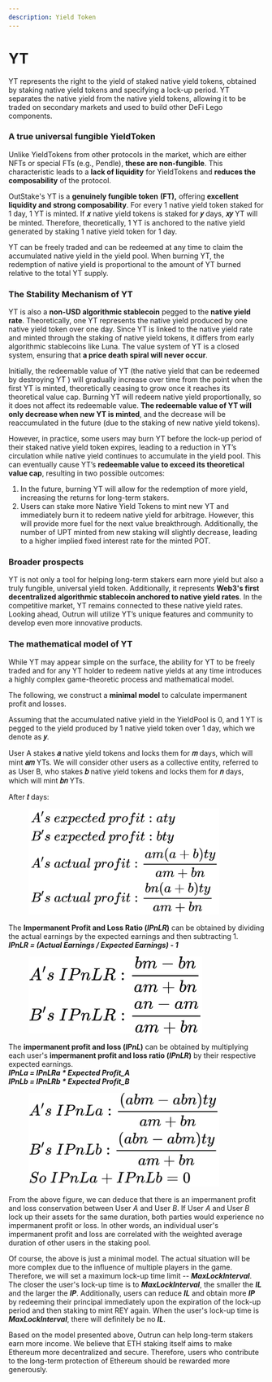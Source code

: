 ```yaml
---
description: Yield Token
---
```


# YT

YT represents the right to the yield of staked native yield tokens, obtained by staking native yield tokens and specifying a lock-up period. YT separates the native yield from the native yield tokens, allowing it to be traded on secondary markets and used to build other DeFi Lego components.

### **A true universal fungible YieldToken**

Unlike YieldTokens from other protocols in the market, which are either NFTs or special FTs (e.g., Pendle), **these are non-fungible**. This characteristic leads to a **lack of liquidity** for YieldTokens and **reduces the composability** of the protocol.

OutStake's YT is a **genuinely fungible token** **(FT),** offering **excellent liquidity and strong composability**. For every 1 native yield token staked for 1 day, 1 YT is minted. If **𝑥** native yield tokens is staked for **𝑦** days, **𝑥𝑦** YT will be minted. Therefore, theoretically, 1 YT is anchored to the native yield generated by staking 1 native yield token for 1 day.

YT can be freely traded and can be redeemed at any time to claim the accumulated native yield in the yield pool. When burning YT, the redemption of native yield is proportional to the amount of YT burned relative to the total YT supply.

### **The Stability Mechanism of YT**

YT is also a **non-USD algorithmic stablecoin** pegged to the **native yield rate**. Theoretically, one YT represents the native yield produced by one native yield token over one day. Since YT is linked to the native yield rate and minted through the staking of native yield tokens, it differs from early algorithmic stablecoins like Luna. The value system of YT is a closed system, ensuring that **a price death spiral will never occur**.

Initially, the redeemable value of YT (the native yield that can be redeemed by destroying YT ) will gradually increase over time from the point when the first YT is minted, theoretically ceasing to grow once it reaches its theoretical value cap. Burning YT will redeem native yield proportionally, so it does not affect its redeemable value. **The redeemable value of YT will only decrease when new YT is minted**, and the decrease will be reaccumulated in the future (due to the staking of new native yield tokens).

However, in practice, some users may burn YT before the lock-up period of their staked native yield token expires, leading to a reduction in YT’s circulation while native yield continues to accumulate in the yield pool. This can eventually cause YT’s **redeemable value to exceed its theoretical value cap**, resulting in two possible outcomes:

1. In the future, burning YT will allow for the redemption of more yield, increasing the returns for long-term stakers.
2. Users can stake more Native Yield Tokens to mint new YT and immediately burn it to redeem native yield for arbitrage. However, this will provide more fuel for the next value breakthrough. Additionally, the number of UPT minted from new staking will slightly decrease, leading to a higher implied fixed interest rate for the minted POT.

### **Broader prospects**

YT is not only a tool for helping long-term stakers earn more yield but also a truly fungible, universal yield token. Additionally, it represents **Web3's first decentralized algorithmic stablecoin anchored to native yield rates**. In the competitive market, YT remains connected to these native yield rates. Looking ahead, Outrun will utilize YT’s unique features and community to develop even more innovative products.

### **The mathematical model of YT**

While YT may appear simple on the surface, the ability for YT to be freely traded and for any YT holder to redeem native yields at any time introduces a highly complex game-theoretic process and mathematical model.

The following, we construct a **minimal model** to calculate impermanent profit and losses.

Assuming that the accumulated native yield in the YieldPool is 0, and 1 YT is pegged to the yield produced by 1 native yield token over 1 day, which we denote as **𝑦**.

User A stakes **𝑎** native yield tokens and locks them for **𝑚** days, which will mint **𝑎𝑚** YTs. We will consider other users as a collective entity, referred to as User B, who stakes **𝑏** native yield tokens and locks them for **𝑛** days, which will mint **𝑏𝑛** YTs.

After **𝑡** days:

<figure><img src="../../.gitbook/assets/Profit.jpg" alt="" width="375"><figcaption></figcaption></figure>

The **Impermanent Profit and Loss Ratio (**_**IPnLR**_**)** can be obtained by dividing the actual earnings by the expected earnings and then subtracting 1.\
_**IPnLR = (Actual Earnings / Expected Earnings) - 1**_

<figure><img src="../../.gitbook/assets/IPnLR.jpg" alt="" width="342"><figcaption></figcaption></figure>

The **impermanent profit and loss (**_**IPnL**_**)** can be obtained by multiplying each user's **impermanent profit and loss ratio (**_**IPnLR**_**)** by their respective expected earnings.\
_**IPnLa = IPnLRa \* Expected Profit\_A**_\
_**IPnLb = IPnLRb \* Expected Profit\_B**_

<figure><img src="../../.gitbook/assets/IPnL.jpg" alt="" width="375"><figcaption></figcaption></figure>

From the above figure, we can deduce that there is an impermanent profit and loss conservation between User _A_ and User _B_. If User _A_ and User _B_ lock up their assets for the same duration, both parties would experience no impermanent profit or loss. In other words, an individual user's impermanent profit and loss are correlated with the weighted average duration of other users in the staking pool.

Of course, the above is just a minimal model. The actual situation will be more complex due to the influence of multiple players in the game. Therefore, we will set a maximum lock-up time limit -- _**MaxLockInterval**_. The closer the user's lock-up time is to _**MaxLockInterval**_, the smaller the _**IL**_ and the larger the _**IP**_. Additionally, users can reduce _**IL**_ and obtain more _**IP**_ by redeeming their principal immediately upon the expiration of the lock-up period and then staking to mint REY again. When the user's lock-up time is _**MaxLockInterval**_, there will definitely be no _**IL**_.

Based on the model presented above, Outrun can help long-term stakers earn more income. We believe that ETH staking itself aims to make Ethereum more decentralized and secure. Therefore, users who contribute to the long-term protection of Ethereum should be rewarded more generously.
